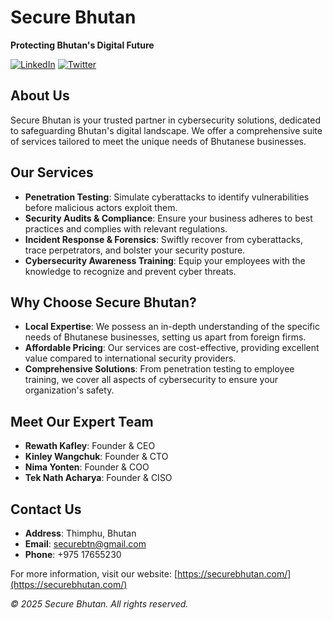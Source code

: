 # Secure Bhutan

**Protecting Bhutan's Digital Future**

[![LinkedIn](https://img.shields.io/badge/LinkedIn-Connect-blue)](https://www.linkedin.com/company/secure-bhutan)
[![Twitter](https://img.shields.io/badge/Twitter-Follow-blue)](https://twitter.com/securebhutan)

## About Us

Secure Bhutan is your trusted partner in cybersecurity solutions, dedicated to safeguarding Bhutan's digital landscape. We offer a comprehensive suite of services tailored to meet the unique needs of Bhutanese businesses.

## Our Services

- **Penetration Testing**: Simulate cyberattacks to identify vulnerabilities before malicious actors exploit them.
- **Security Audits & Compliance**: Ensure your business adheres to best practices and complies with relevant regulations.
- **Incident Response & Forensics**: Swiftly recover from cyberattacks, trace perpetrators, and bolster your security posture.
- **Cybersecurity Awareness Training**: Equip your employees with the knowledge to recognize and prevent cyber threats.

## Why Choose Secure Bhutan?

- **Local Expertise**: We possess an in-depth understanding of the specific needs of Bhutanese businesses, setting us apart from foreign firms.
- **Affordable Pricing**: Our services are cost-effective, providing excellent value compared to international security providers.
- **Comprehensive Solutions**: From penetration testing to employee training, we cover all aspects of cybersecurity to ensure your organization's safety.

## Meet Our Expert Team

- **Rewath Kafley**: Founder & CEO
- **Kinley Wangchuk**: Founder & CTO
- **Nima Yonten**: Founder & COO
- **Tek Nath Acharya**: Founder & CISO

## Contact Us

- **Address**: Thimphu, Bhutan
- **Email**: [securebtn@gmail.com](mailto:contact@securebhutan.com)
- **Phone**: +975 17655230

For more information, visit our website: [https://securebhutan.com/](https://securebhutan.com/)

*© 2025 Secure Bhutan. All rights reserved.*
